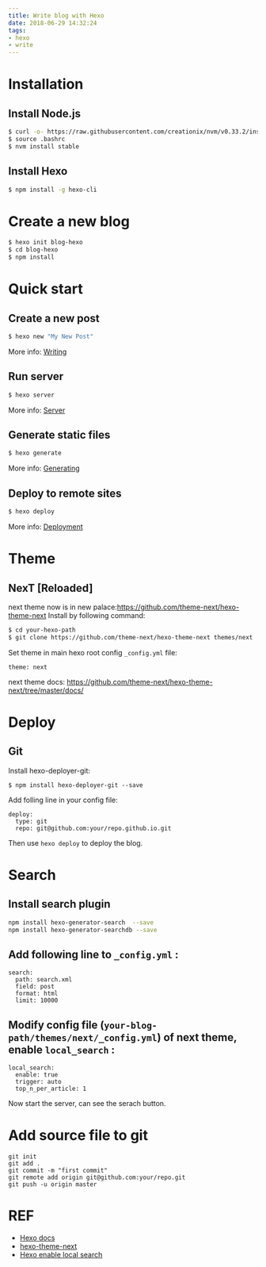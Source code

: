 ```yaml
---
title: Write blog with Hexo
date: 2018-06-29 14:32:24
tags:
- hexo
- write
---
```


# Installation

## Install Node.js

``` bash
$ curl -o- https://raw.githubusercontent.com/creationix/nvm/v0.33.2/install.sh | bash
$ source .bashrc
$ nvm install stable
```

## Install Hexo

``` bash
$ npm install -g hexo-cli
```

# Create a new blog

``` bash
$ hexo init blog-hexo
$ cd blog-hexo
$ npm install
```

# Quick start
## Create a new post

``` bash
$ hexo new "My New Post"
```

More info: [Writing](https://hexo.io/docs/writing.html)

## Run server

``` bash
$ hexo server
```

More info: [Server](https://hexo.io/docs/server.html)

## Generate static files

``` bash
$ hexo generate
```

More info: [Generating](https://hexo.io/docs/generating.html)

## Deploy to remote sites

``` bash
$ hexo deploy
```

More info: [Deployment](https://hexo.io/docs/deployment.html)

# Theme
## NexT [Reloaded]
next theme now is in new palace:https://github.com/theme-next/hexo-theme-next
Install by following command:
``` bash
$ cd your-hexo-path
$ git clone https://github.com/theme-next/hexo-theme-next themes/next
```
Set theme in main hexo root config ``_config.yml`` file:
```
theme: next
```

next theme docs: https://github.com/theme-next/hexo-theme-next/tree/master/docs/

# Deploy
## Git
Install hexo-deployer-git:
```
$ npm install hexo-deployer-git --save
```
Add folling line in your config file:
```
deploy:
  type: git
  repo: git@github.com:your/repo.github.io.git
```
Then use ``hexo deploy`` to deploy the blog.


# Search

## Install search plugin

``` bash
npm install hexo-generator-search  --save
npm install hexo-generator-searchdb --save
```

## Add following line to `_config.yml` :

```
search:
  path: search.xml
  field: post
  format: html
  limit: 10000
```
## Modify config file (`your-blog-path/themes/next/_config.yml`) of next theme, enable `local_search` :
```
local_search:
  enable: true
  trigger: auto
  top_n_per_article: 1
```

Now start the server, can see the serach button.

# Add source file to git
```
git init
git add .
git commit -m "first commit"
git remote add origin git@github.com:your/repo.git
git push -u origin master
```

# REF

* [Hexo docs](https://hexo.io/docs/)
* [hexo-theme-next](https://github.com/theme-next/hexo-theme-next/)
* [Hexo enable local search](https://www.jianshu.com/p/519b45730824)
